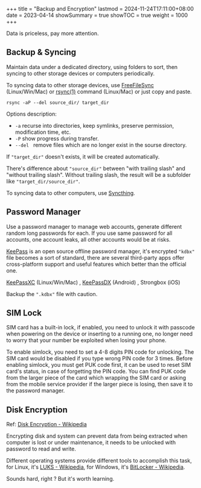 +++
title       = "Backup and Encryption"
lastmod     = 2024-11-24T17:11:00+08:00
date        = 2023-04-14
showSummary = true
showTOC     = true
weight      = 1000
+++

Data is priceless, pay more attention.

<!--more-->

## Backup & Syncing

Maintain data under a dedicated directory, using folders to sort,
then syncing to other storage devices or computers periodically.

To syncing data to other storage devices, use
[FreeFileSync](https://freefilesync.org/download.php) (Linux/Win/Mac) or
[rsync(1)](https://man.archlinux.org/man/rsync.1) command (Linux/Mac) or
just copy and paste.

```
rsync -aP --del source_dir/ target_dir
```

Options description:
-  `-a`  recurse into directories, keep symlinks, preserve permission, modification time, etc.
-  `-P`  show progress during transfer.
-  `--del`  &nbsp; remove files which are no longer exist in the sourse directory.

If `"target_dir"` doesn't exists, it will be created automatically.

There's difference about `"source_dir"` between "with trailing slash" and "without trailing slash".
Without trailing slash, the result will be a subfolder like `"target_dir/source_dir"`.

To syncing data to other computers, use [Syncthing](https://syncthing.net/).

## Password Manager

Use a password manager to manage web accounts,
generate different random long passwords for each.
If you use same password for all accounts, one account leaks, all other accounts would be at risks.

[KeePass](https://keepass.info/) is an open source offline password manager,
it's encrypted `"kdbx"` file becomes a sort of standard,
there are several third-party apps offer cross-platform support and useful features
which better than the official one.

[KeePassXC](https://keepassxc.org/download/) (Linux/Win/Mac)
, [KeePassDX](https://www.keepassdx.com/) (Android)
, Strongbox (iOS)

Backup the `".kdbx"` file with caution.

## SIM Lock

SIM card has a built-in lock, if enabled, you need to unlock it with passcode
when powering on the device or inserting to a running one,
no longer need to worry that your number be exploited when losing your phone.

To enable simlock, you need to set a 4-8 digits PIN code for unlocking. The SIM card would be disabled
if you type wrong PIN code for 3 times. Before enabling simlock, you must get PUK code first,
it can be used to reset SIM card's status, in case of forgetting the PIN code.
You can find PUK code from the larger piece of the card which wrapping the SIM card
or asking from the mobile service provider if the larger piece is losing,
then save it to the password manager.

## Disk Encryption

Ref: [Disk Encryption - Wikipedia](https://en.wikipedia.org/wiki/Disk_encryption)

Encrypting disk and system can prevent data from being extracted when computer is lost
or under maintenance, it needs to be unlocked with password to read and write.

Different operating systems provide different tools to accomplish this task,
for Linux, it's [LUKS - Wikipedia](https://en.wikipedia.org/wiki/Linux_Unified_Key_Setup),
for Windows, it's [BitLocker - Wikipedia](https://en.wikipedia.org/wiki/BitLocker).

Sounds hard, right ? But it's worth learning.

